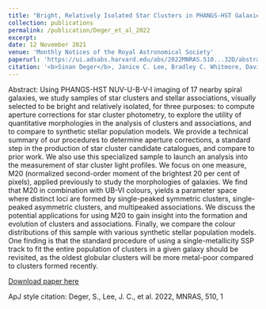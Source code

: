 ```yaml
---
title: "Bright, Relatively Isolated Star Clusters in PHANGS-HST Galaxies: Aperture Corrections, Quantitative Morphologies, and Comparison with Synthetic Stellar Population Models"
collection: publications
permalink: /publication/Deger_et_al_2022
excerpt: 
date: 12 November 2021
venue: 'Monthly Notices of the Royal Astronomical Society'
paperurl: 'https://ui.adsabs.harvard.edu/abs/2022MNRAS.510...32D/abstract'
citation: '<b>Sinan Deger</b>, Janice C. Lee, Bradley C. Whitmore, David A. Thilker, et al.;  Bright, Relatively Isolated Star Clusters in PHANGS-HST Galaxies: Aperture Corrections, Quantitative Morphologies, and Comparison with Synthetic Stellar Population Models, Monthly Notices of the Royal Astronomical Society, Volume 510, Issue 1, February 2022, Pages 32–53 -'
---
```


Abstract: Using PHANGS-HST NUV-U-B-V-I imaging of 17 nearby spiral galaxies, we study samples of star clusters and stellar associations, visually selected to be bright and relatively isolated, for three purposes: to compute aperture corrections for star cluster photometry, to explore the utility of quantitative morphologies in the analysis of clusters and associations, and to compare to synthetic stellar population models. We provide a technical summary of our procedures to determine aperture corrections, a standard step in the production of star cluster candidate catalogues, and compare to prior work. We also use this specialized sample to launch an analysis into the measurement of star cluster light profiles. We focus on one measure, M20 (normalized second-order moment of the brightest 20 per cent of pixels), applied previously to study the morphologies of galaxies. We find that M20 in combination with UB-VI colours, yields a parameter space where distinct loci are formed by single-peaked symmetric clusters, single-peaked asymmetric clusters, and multipeaked associations. We discuss the potential applications for using M20 to gain insight into the formation and evolution of clusters and associations. Finally, we compare the colour distributions of this sample with various synthetic stellar population models. One finding is that the standard procedure of using a single-metallicity SSP track to fit the entire population of clusters in a given galaxy should be revisited, as the oldest globular clusters will be more metal-poor compared to clusters formed recently. 

[Download paper here](https://ui.adsabs.harvard.edu/abs/2022MNRAS.510...32D/abstract)

ApJ style citation: Deger, S., Lee, J. C., et al. 2022, MNRAS, 510, 1 
